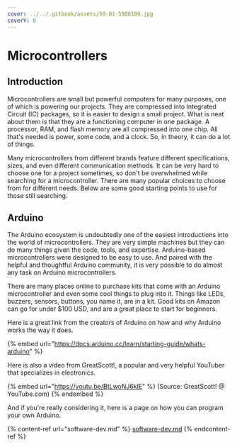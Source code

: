 ```yaml
---
cover: ../../.gitbook/assets/50-01-5986189.jpg
coverY: 0
---
```


# Microcontrollers

## Introduction

Microcontrollers are small but powerful computers for many purposes, one of which is powering our projects. They are compressed into Integrated Circuit (IC) packages, so it is easier to design a small project. What is neat about them is that they are a functioning computer in one package. A processor, RAM, and flash memory are all compressed into one chip. All that's needed is power, some code, and a clock. So, in theory, it can do a lot of things.

Many microcontrollers from different brands feature different specifications, sizes, and even different communication methods. It can be very hard to choose one for a project sometimes, so don't be overwhelmed while searching for a microcontroller. There are many popular choices to choose from for different needs. Below are some good starting points to use for those still searching.

## Arduino

The Arduino ecosystem is undoubtedly one of the easiest introductions into the world of microcontrollers. They are very simple machines but they can do many things given the code, tools, and expertise. Arduino-based microcontrollers were designed to be easy to use. And paired with the helpful and thoughtful Arduino community, it is very possible to do almost any task on Arduino microcontrollers.

There are many places online to purchase kits that come with an Arduino microcontroller and even some cool things to plug into it. Things like LEDs, buzzers, sensors, buttons, you name it, are in a kit. Good kits on Amazon can go for under $100 USD, and are a great place to start for beginners.

Here is a great link from the creators of Arduino on how and why Arduino works the way it does.

{% embed url="https://docs.arduino.cc/learn/starting-guide/whats-arduino" %}

Here is also a video from GreatScott!, a popular and very helpful YouTuber that specializes in electronics.

{% embed url="https://youtu.be/BtLwoNJ6klE" %}
(Source: GreatScott! @ YouTube.com)
{% endembed %}

And if you're really considering it, here is a page on how you can program your own Arduino.

{% content-ref url="software-dev.md" %}
[software-dev.md](software-dev.md)
{% endcontent-ref %}
